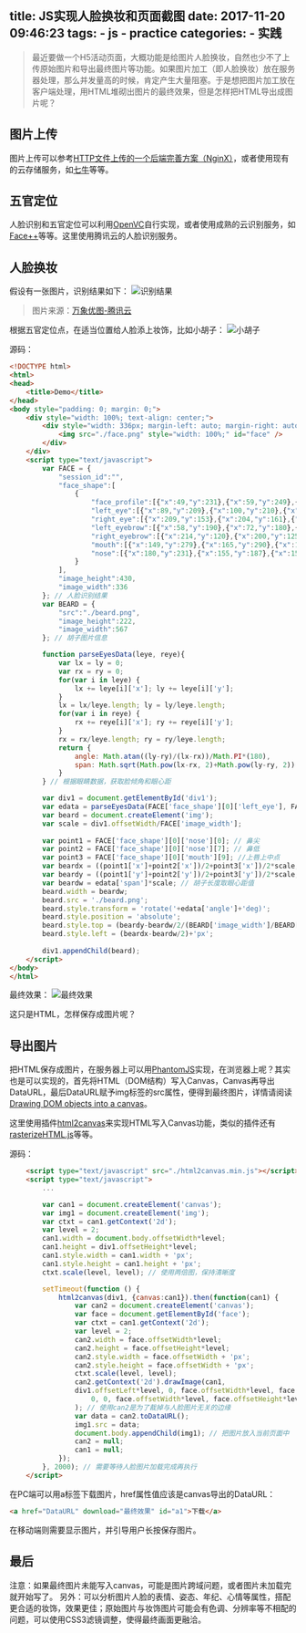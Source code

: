 title: JS实现人脸换妆和页面截图
date: 2017-11-20 09:46:23
tags: 
    - js 
    - practice
categories:
    - 实践
---

> 最近要做一个H5活动页面，大概功能是给图片人脸换妆，自然也少不了上传原始图片和导出最终图片等功能。如果图片加工（即人脸换妆）放在服务器处理，那么并发量高的时候，肯定产生大量阻塞。于是想把图片加工放在客户端处理，用HTML堆砌出图片的最终效果，但是怎样把HTML导出成图片呢？

## 图片上传
图片上传可以参考[HTTP文件上传的一个后端完善方案（NginX）](https://blog.breezelin.site/2017/08/12/scheme-nginx-php-js-upload-process/)，或者使用现有的云存储服务，如[七牛](https://www.qiniu.com/)等等。

## 五官定位
人脸识别和五官定位可以利用[OpenVC](https://opencv.org/)自行实现，或者使用成熟的云识别服务，如[Face++](https://www.faceplusplus.com.cn/)等等。这里使用腾讯云的人脸识别服务。

<!--more-->

## 人脸换妆
假设有一张图片，识别结果如下：
![识别结果](/assets/images/practice-js-face-makeup-and-html2canvas1.png)
> 图片来源：[万象优图-腾讯云](https://cloud.tencent.com/act/event/ci_demo.html)

根据五官定位点，在适当位置给人脸添上妆饰，比如小胡子：
![小胡子](/assets/images/practice-js-face-makeup-and-html2canvas2.png)

源码：

```html
<!DOCTYPE html>
<html>
<head>
    <title>Demo</title>
</head>
<body style="padding: 0; margin: 0;">
    <div style="width: 100%; text-align: center;">
        <div style="width: 336px; margin-left: auto; margin-right: auto; position: relative;" id="div1">
            <img src="./face.png" style="width: 100%;" id="face" />
        </div>
    </div>
    <script type="text/javascript">
        var FACE = {
            "session_id":"",
            "face_shape":[
                {
                    "face_profile":[{"x":49,"y":231},{"x":59,"y":249},{"x":71,"y":267},{"x":84,"y":284},{"x":100,"y":298},{"x":118,"y":310},{"x":138,"y":318},{"x":158,"y":324},{"x":178,"y":329},{"x":198,"y":329},{"x":217,"y":323},{"x":232,"y":309},{"x":239,"y":291},{"x":244,"y":271},{"x":249,"y":252},{"x":252,"y":232},{"x":253,"y":213},{"x":251,"y":194},{"x":247,"y":175},{"x":240,"y":157},{"x":232,"y":142}],
                    "left_eye":[{"x":89,"y":209},{"x":100,"y":210},{"x":110,"y":207},{"x":120,"y":202},{"x":128,"y":196},{"x":117,"y":190},{"x":105,"y":191},{"x":95,"y":198}],
                    "right_eye":[{"x":209,"y":153},{"x":204,"y":161},{"x":196,"y":167},{"x":186,"y":170},{"x":176,"y":172},{"x":179,"y":161},{"x":187,"y":154},{"x":198,"y":150}],
                    "left_eyebrow":[{"x":58,"y":190},{"x":72,"y":180},{"x":89,"y":175},{"x":106,"y":172},{"x":122,"y":167},{"x":105,"y":161},{"x":86,"y":165},{"x":68,"y":174}],
                    "right_eyebrow":[{"x":214,"y":120},{"x":200,"y":125},{"x":187,"y":133},{"x":175,"y":143},{"x":162,"y":150},{"x":169,"y":135},{"x":182,"y":123},{"x":198,"y":115}],
                    "mouth":[{"x":149,"y":279},{"x":165,"y":290},{"x":184,"y":294},{"x":202,"y":289},{"x":215,"y":276},{"x":219,"y":258},{"x":219,"y":239},{"x":208,"y":241},{"x":196,"y":246},{"x":189,"y":253},{"x":178,"y":256},{"x":163,"y":266},{"x":165,"y":282},{"x":181,"y":281},{"x":197,"y":277},{"x":207,"y":266},{"x":214,"y":254},{"x":209,"y":245},{"x":200,"y":252},{"x":191,"y":258},{"x":177,"y":266},{"x":163,"y":273}],
                    "nose":[{"x":180,"y":231},{"x":155,"y":187},{"x":154,"y":201},{"x":154,"y":216},{"x":153,"y":230},{"x":152,"y":247},{"x":170,"y":248},{"x":186,"y":245},{"x":196,"y":235},{"x":203,"y":219},{"x":190,"y":211},{"x":178,"y":203},{"x":167,"y":195}]
                }
            ],
            "image_height":430,
            "image_width":336
        }; // 人脸识别结果
        var BEARD = {
            "src":"./beard.png",
            "image_height":222,
            "image_width":567
        }; // 胡子图片信息

        function parseEyesData(leye, reye){
            var lx = ly = 0;
            var rx = ry = 0;
            for(var i in leye) {
                lx += leye[i]['x']; ly += leye[i]['y'];
            }
            lx = lx/leye.length; ly = ly/leye.length;
            for(var i in reye) {
                rx += reye[i]['x']; ry += reye[i]['y'];
            }
            rx = rx/leye.length; ry = ry/leye.length;
            return {
                angle: Math.atan((ly-ry)/(lx-rx))/Math.PI*(180),
                span: Math.sqrt(Math.pow(lx-rx, 2)+Math.pow(ly-ry, 2))
            }
        } // 根据眼睛数据，获取脸倾角和眼心距

        var div1 = document.getElementById('div1');
        var edata = parseEyesData(FACE['face_shape'][0]['left_eye'], FACE['face_shape'][0]['right_eye']);
        var beard = document.createElement('img');
        var scale = div1.offsetWidth/FACE['image_width'];
        
        var point1 = FACE['face_shape'][0]['nose'][0]; // 鼻尖
        var point2 = FACE['face_shape'][0]['nose'][7]; // 鼻低
        var point3 = FACE['face_shape'][0]['mouth'][9]; //上唇上中点
        var beardx = ((point1['x']+point2['x'])/2+point3['x'])/2*scale; // 大概算出人中X坐标
        var beardy = ((point1['y']+point2['y'])/2+point3['y'])/2*scale; // 大概算出人中Y坐标
        var beardw = edata['span']*scale; // 胡子长度取眼心距值
        beard.width = beardw;
        beard.src = './beard.png';
        beard.style.transform = 'rotate('+edata['angle']+'deg)';
        beard.style.position = 'absolute';
        beard.style.top = (beardy-beardw/2/(BEARD['image_width']/BEARD['image_height']))+'px';
        beard.style.left = (beardx-beardw/2)+'px';
        
        div1.appendChild(beard);
    </script>
</body>
</html>
```

最终效果：
![最终效果](/assets/images/practice-js-face-makeup-and-html2canvas3.png)

这只是HTML，怎样保存成图片呢？

## 导出图片
把HTML保存成图片，在服务器上可以用[PhantomJS](http://phantomjs.org/)实现，在浏览器上呢？其实也是可以实现的，首先将HTML（DOM结构）写入Canvas，Canvas再导出DataURL，最后DataURL赋予img标签的src属性，便得到最终图片，详情请阅读[Drawing DOM objects into a canvas](https://developer.mozilla.org/en-US/docs/Web/API/Canvas_API/Drawing_DOM_objects_into_a_canvas)。

这里使用插件[html2canvas](https://github.com/niklasvh/html2canvas)来实现HTML写入Canvas功能，类似的插件还有[rasterizeHTML.js](https://github.com/cburgmer/rasterizeHTML.js)等等。

源码：
```html
    <script type="text/javascript" src="./html2canvas.min.js"></script>
    <script type="text/javascript">
        ...

        var can1 = document.createElement('canvas');
        var img1 = document.createElement('img');
        var ctxt = can1.getContext('2d');
        var level = 2;
        can1.width = document.body.offsetWidth*level;
        can1.height = div1.offsetHeight*level;
        can1.style.width = can1.width + 'px';
        can1.style.height = can1.height + 'px';
        ctxt.scale(level, level); // 使用两倍图，保持清晰度

        setTimeout(function () {
            html2canvas(div1, {canvas:can1}).then(function(can1) {
                var can2 = document.createElement('canvas');
                var face = document.getElementById('face');
                var ctxt = can1.getContext('2d');
                var level = 2;
                can2.width = face.offsetWidth*level;
                can2.height = face.offsetHeight*level;
                can2.style.width = face.offsetWidth + 'px';
                can2.style.height = face.offsetWidth + 'px';
                ctxt.scale(level, level);
                can2.getContext('2d').drawImage(can1,
                div1.offsetLeft*level, 0, face.offsetWidth*level, face.offsetHeight*level,
                    0, 0, face.offsetWidth*level, face.offsetHeight*level
                ); // 使用can2是为了裁掉与人脸图片无关的边缘
                var data = can2.toDataURL();
                img1.src = data;
                document.body.appendChild(img1); // 把图片放入当前页面中
                can2 = null;
                can1 = null;
            });
        }, 2000); // 需要等待人脸图片加载完成再执行
    </script>
```

在PC端可以用a标签下载图片，href属性值应该是canvas导出的DataURL：
```html
<a href="DataURL" download="最终效果" id="a1">下载</a>
```
在移动端则需要显示图片，并引导用户长按保存图片。

## 最后

注意：如果最终图片未能写入canvas，可能是图片跨域问题，或者图片未加载完就开始写了。
另外：可以分析图片人脸的表情、姿态、年纪、心情等属性，搭配更合适的妆饰，效果更佳；原始图片与妆饰图片可能会有色调、分辨率等不相配的问题，可以使用CSS3滤镜调整，使得最终画面更融洽。


